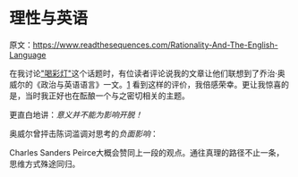 # 理性与英语

原文：https://www.readthesequences.com/Rationality-And-The-English-Language

在我讨论["喝彩灯"](https://www.readthesequences.com/Applause-Lights)这个话题时，有位读者评论说我的文章让他们联想到了乔治·奥威尔的《政治与英语语言》一文。[1](https://www.readthesequences.com/Rationality-And-The-English-Language#footnote1) 看到这样的评价，我倍感荣幸。更让我惊喜的是，当时我正好也在酝酿一个与之密切相关的主题。

更直白地讲：*意义并不能为影响开脱！*

奥威尔曾抨击陈词滥调对思考的*负面影响*：

>

Charles Sanders Peirce大概会赞同上一段的观点。通往真理的路径不止一条，思维方式殊途同归。